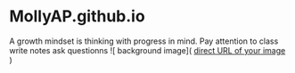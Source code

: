 # MollyAP.github.io 
A growth mindset is thinking with progress in mind.
Pay attention to class
write notes
ask questionns
![ background image]( [direct URL of your image](https://i.imgur.com/SrJI4iL.png) ) 
